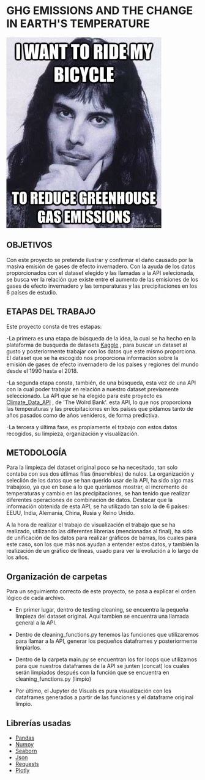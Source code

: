 # GHG EMISSIONS AND THE CHANGE IN EARTH'S TEMPERATURE

![portada](https://github.com/Jorge-Solana/GHG-emissions-and-temperature-on-Earth/blob/main/Imagenes/unnamed.jpg)


## OBJETIVOS

Con este proyecto se pretende ilustrar y confirmar el daño causado por la masiva emisión de gases de efecto invernadero.
Con la ayuda de los datos proporcionados con el dataset elegido y las llamadas a la API selecionada, se busca ver la relación que existe entre el aumento de las emisiones de los gases de efecto invernadero y las temperaturas y las precipitaciones en los 6 países de estudio.


## ETAPAS DEL TRABAJO

Este proyecto consta de tres estapas:
    
-La primera es una etapa de búsqueda de la idea, la cual se ha hecho en la plataforma de busqueda de datasets [Kaggle](https://www.kaggle.com/datasets) , para buscar un dataset al gusto y posteriormente trabajar con los datos que este mismo proporciona. El dataset que se ha escogido nos proporciona información sobre la emisión de gases de efecto invernadero de los países y regiones del mundo desde el 1990 hasta el 2018.
    
-La segunda etapa consta, también, de una búsqueda, esta vez de una API con la cual poder trabajar en relación a nuestro dataset previamente seleccionado. La API que se ha elegido para este proyecto es [Climate_Data_API](https://datahelpdesk.worldbank.org/knowledgebase/articles/902061-climate-data-api#:~:text=The%20Climate%20Data%20API%20provides,World%20Bank's%20Terms%20of%20Use) , de 'The Wolrd Bank'. esta API, lo que nos proporciona las temperaturas y las precipitaciones en los países que pidamos tanto de años pasados como de años venideros, de forma predictiva.
    
-La tercera y última fase, es propiamente el trabajo con estos datos recogidos, su limpieza, organización y visualización.

## METODOLOGÍA

Para la limpieza del dataset original poco se ha necesitado, tan solo contaba con sus dos útlimas filas (inservibles) de nulos.
La organización y seleciión de los datos que se han querido usar de la API, ha sido algo mas trabajoso, ya que en base a lo que queríamos mostrar, el incremento de temperaturas y cambio en las precipitaciones, se han tenido que realizar diferentes operaciones de combinación de datos.
Destacar que la información obtenida de esta API, se ha utilizado tan solo la de 6 países: EEUU, India, Alemania, China, Rusia y Reino Unido.

A la hora de realizar el trabajo de visualización el trabajo que se ha realizado, utilizando las diferentes librerías (mencionadas al final), ha sido de unificación de los datos para realizar gráficos de barras, los cuales para este caso, son los que más nos ayudan a entender estos datos, y también la realización de un gráfico de líneas, usado para ver la evolución a lo largo de los años.

## Organización de carpetas

Para un seguimiento correcto de este proyecto, se pasa a explicar el orden lógico de cada archivo.
    
- En primer lugar, dentro de testing cleaning, se encuentra la pequeña limpieza del dataset original. Aquí tambien se encuentra una llamada general a la API.

- Dentro de cleaning_functions.py tenemos las funciones que utilizaremos para llamar a la API, generar los pequeños dataframes y posteriormente limpiarlos.

- Dentro de la carpeta main.py se encuentran los for loops que utilizamos para que nuestros dataframes de la API se junten (concat) los cuales serán limpiados después con la función que se encuentra en cleaning_functions.py (limpio)

- Por último, el Jupyter de Visuals es pura visualización con los dataframes generados a partir de las funciones y el dataframe original limpio.

## Librerías usadas

- [Pandas](https://pandas.pydata.org/)
- [Numpy](https://numpy.org/)
- [Seaborn](https://seaborn.pydata.org/)
- [Json](https://docs.python.org/3/library/json.html)
- [Requests](https://docs.python-requests.org/en/master/)
- [Plotly](https://plotly.com/)